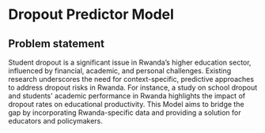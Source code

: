 # Dropout Predictor Model

## Problem statement

Student dropout is a significant issue in Rwanda’s higher education sector, influenced by financial, academic, and personal challenges. Existing research underscores the need for context-specific, predictive approaches to address dropout risks in Rwanda. For instance, a study on school dropout and students' academic performance in Rwanda highlights the impact of dropout rates on educational productivity. This Model aims to bridge the gap by incorporating Rwanda-specific data and providing a solution for educators and policymakers.
